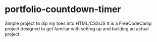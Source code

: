 # portfolio-countdown-timer
Simple project to dip my toes into HTML/CSS/JS
It is a FreeCodeCamp project designed to get familiar with setting up and building an actual project.
